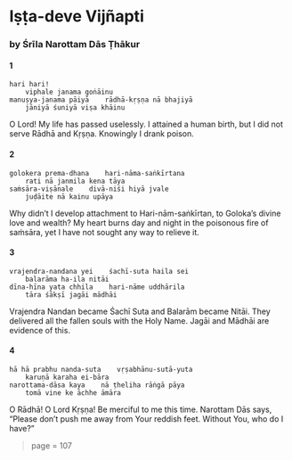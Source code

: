 # Iṣṭa-deve Vijñapti

### by Śrīla Narottam Dās Ṭhākur

#### 1

    hari hari!
        viphale janama goṅāinu
    manuṣya-janama pāiyā    rādhā-kṛṣṇa nā bhajiyā
        jāniyā śuniyā viṣa khāinu

O Lord! My life has passed uselessly. I attained a human birth, but I did not serve Rādhā and Kṛṣṇa. Knowingly I drank poison.

#### 2

    golokera prema-dhana    hari-nāma-saṅkīrtana
        rati nā janmila kena tāya
    saṁsāra-viṣānale    divā-niśi hiyā jvale
        juḍāite nā kainu upāya

Why didn’t I develop attachment to Hari-nām-saṅkīrtan, to Goloka’s divine love and wealth? My heart burns day and night in the poisonous fire of saṁsāra, yet I have not sought any way to relieve it.

#### 3

    vrajendra-nandana yei    śachī-suta haila sei
        balarāma ha-ila nitāi
    dīna-hīna yata chhila    hari-nāme uddhārila
        tāra śākṣī jagāi mādhāi

Vrajendra Nandan became Śachī Suta and Balarām became Nitāi. They delivered all the fallen souls with the Holy Name. Jagāi and Mādhāi are evidence of this.

#### 4

    hā hā prabhu nanda-suta    vṛṣabhānu-sutā-yuta
        karuṇā karaha ei-bāra
    narottama-dāsa kaya    nā ṭheliha rāṅgā pāya
        tomā vine ke āchhe āmāra

O Rādhā! O Lord Kṛṣṇa! Be merciful to me this time. Narottam Dās says, “Please don’t push me away from Your reddish feet. Without You, who do I have?”


> page = 107
